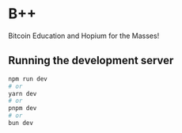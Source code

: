 # B++

Bitcoin Education and Hopium for the Masses!

## Running the development server

```bash
npm run dev
# or
yarn dev
# or
pnpm dev
# or
bun dev
```
